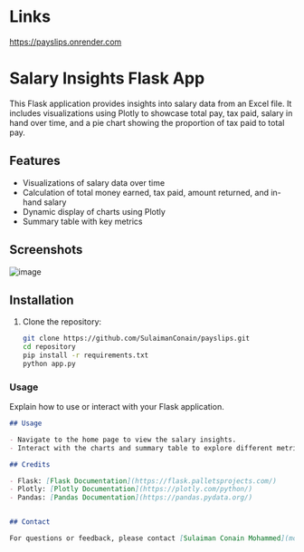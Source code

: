 # Links
https://payslips.onrender.com

# Salary Insights Flask App

This Flask application provides insights into salary data from an Excel file. It includes visualizations using Plotly to showcase total pay, tax paid, salary in hand over time, and a pie chart showing the proportion of tax paid to total pay.

## Features

- Visualizations of salary data over time
- Calculation of total money earned, tax paid, amount returned, and in-hand salary
- Dynamic display of charts using Plotly
- Summary table with key metrics

## Screenshots

![image](https://github.com/user-attachments/assets/5a4d76d3-317f-4910-805a-0c3a69086d6d)




## Installation

1. Clone the repository:
   ```bash
   git clone https://github.com/SulaimanConain/payslips.git
   cd repository
   pip install -r requirements.txt
   python app.py

###  Usage

Explain how to use or interact with your Flask application.

```markdown
## Usage

- Navigate to the home page to view the salary insights.
- Interact with the charts and summary table to explore different metrics.

## Credits

- Flask: [Flask Documentation](https://flask.palletsprojects.com/)
- Plotly: [Plotly Documentation](https://plotly.com/python/)
- Pandas: [Pandas Documentation](https://pandas.pydata.org/)


## Contact

For questions or feedback, please contact [Sulaiman Conain Mohammed](mohammedsulaimanconain@gmail.com).
